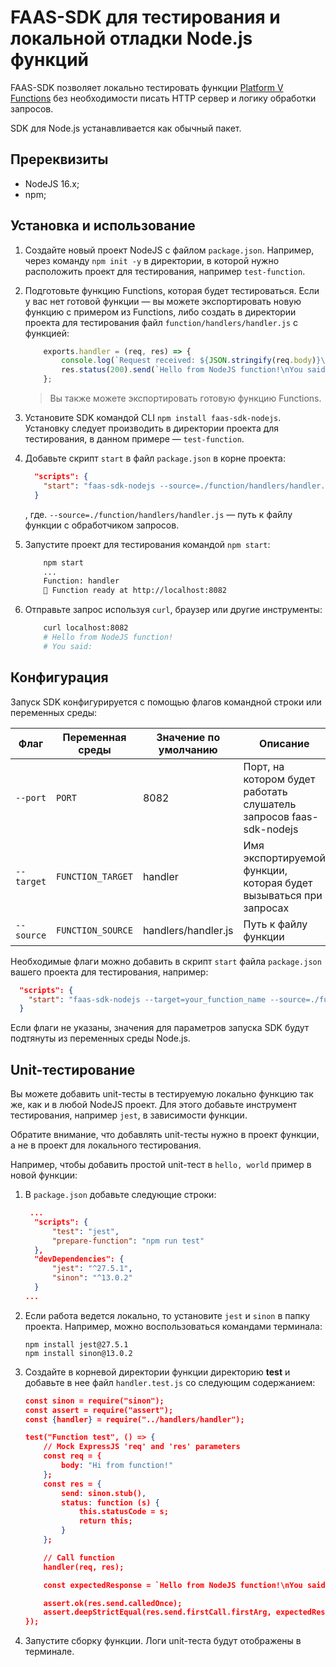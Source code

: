 # FAAS-SDK для тестирования и локальной отладки Node.js функций

FAAS-SDK позволяет локально тестировать функции [Platform V Functions](https://developers.sber.ru/portal/products/platform-v-functions) без необходимости писать HTTP сервер и логику обработки запросов.

SDK для Node.js устанавливается как обычный пакет.

## Пререквизиты

* NodeJS 16.x;
* npm;

## Установка и использование

1. Создайте новый проект NodeJS с файлом `package.json`. Например, через команду `npm init -y` в директории, в которой нужно расположить проект для тестирования, например `test-function`.

2. Подготовьте функцию Functions, которая будет тестироваться. Если у вас нет готовой функции — вы можете экспортировать новую функцию с примером из Functions, либо создать в директории проекта для тестирования файл `function/handlers/handler.js` с функцией:
   
	```js
    	exports.handler = (req, res) => {
  	    	console.log(`Request received: ${JSON.stringify(req.body)}\nMethod: ${req.method}`);
    		res.status(200).send(`Hello from NodeJS function!\nYou said: ${JSON.stringify(req.body)}`);
		};
	```
    
    >Вы также можете экспортировать готовую функцию Functions. 

3. Установите SDK командой CLI `npm install faas-sdk-nodejs`. Установку следует производить в директории проекта для тестирования, в данном примере — `test-function`.

4. Добавьте скрипт `start` в файл `package.json` в корне проекта:
    
    ```json
      "scripts": {
        "start": "faas-sdk-nodejs --source=./function/handlers/handler.js"
      }
    ```
   , где. `--source=./function/handlers/handler.js` — путь к файлу функции с обработчиком запросов.
   
5. Запустите проект для тестирования командой `npm start`:
    
    ```sh
        npm start
        ...
        Function: handler
        🚀 Function ready at http://localhost:8082
    ```
    
6. Отправьте запрос используя `curl`, браузер или другие инструменты:
    
    ```sh
        curl localhost:8082
        # Hello from NodeJS function!
        # You said:
    ```

## Конфигурация

Запуск SDK конфигурируется с помощью флагов командной строки или переменных среды:

| Флаг        | Переменная среды  | Значение по умолчанию | Описание                                                                 |
| ------------| ------------------|-----------------------| -------------------------------------------------------------------------|
| `--port`    | `PORT`            | 8082                  | Порт, на котором будет работать слушатель запросов faas-sdk-nodejs       |
| `--target`  | `FUNCTION_TARGET` | handler               | Имя экспортируемой функции, которая будет вызываться при запросах        |
| `--source`  | `FUNCTION_SOURCE` | handlers/handler.js   | Путь к файлу функции                                                     |

Необходимые флаги можно добавить в скрипт `start` файла `package.json` вашего проекта для тестирования, например:

```json
  "scripts": {
    "start": "faas-sdk-nodejs --target=your_function_name --source=./function/handlers/handler.js"
  }
```

Если флаги не указаны, значения для параметров запуска SDK будут подтянуты из переменных среды Node.js.

## Unit-тестирование

Вы можете добавить unit-тесты в тестируемую локально функцию так же, как и в любой NodeJS проект. Для этого добавьте инструмент тестирования, например `jest`, в зависимости функции.

Обратите внимание, что добавлять unit-тесты нужно в проект функции, а не в проект для локального тестирования.

Например, чтобы добавить простой unit-тест в `hello, world` пример в новой функции:

1. В `package.json` добавьте следующие строки:
    
    ```json
     ...
      "scripts": {
          "test": "jest",
          "prepare-function": "npm run test"
      },
      "devDependencies": {
          "jest": "^27.5.1",
          "sinon": "^13.0.2"
      }
    ...
    ```
    
2. Если работа ведется локально, то установите `jest` и `sinon` в папку проекта. Например, можно воспользоваться командами терминала:
    
    ```shell
    npm install jest@27.5.1
    npm install sinon@13.0.2
    ```
    
3. Создайте в корневой директории функции директорию **test** и добавьте в нее файл `handler.test.js` со следующим содержанием:
    
    ```json
    const sinon = require("sinon");
    const assert = require("assert");
    const {handler} = require("../handlers/handler");

    test("Function test", () => {
        // Mock ExpressJS 'req' and 'res' parameters
        const req = {
            body: "Hi from function!"
        };
        const res = {
            send: sinon.stub(),
            status: function (s) {
                this.statusCode = s;
                return this;
            }
        };

        // Call function
        handler(req, res);

        const expectedResponse = `Hello from NodeJS function!\nYou said: ${JSON.stringify(req.body)}`;

        assert.ok(res.send.calledOnce);
        assert.deepStrictEqual(res.send.firstCall.firstArg, expectedResponse);
    });
    ```
    
4. Запустите сборку функции. Логи unit-теста будут отображены в терминале.
